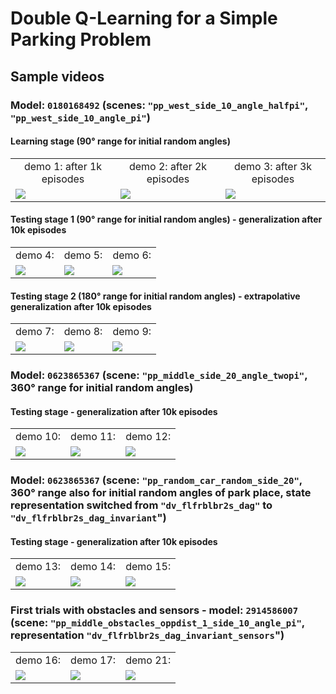 # Double Q-Learning for a Simple Parking Problem

## Sample videos

### Model: `0180168492` (scenes: `"pp_west_side_10_angle_halfpi"`, `"pp_west_side_10_angle_pi"`)

#### Learning stage (90° range for initial random angles)
<table>
   <tr>
      <td align="center">demo 1: after 1k episodes</td>
      <td align="center">demo 2: after 2k episodes</td>
      <td align="center">demo 3: after 3k episodes</td>      
   </tr>   
   <tr>
      <td><a href="https://github.com/pklesk/qlparking/assets/23095311/43b48ed5-8dad-4a2c-9a86-8305b44a58a9"><img src="https://github.com/pklesk/qlparking/assets/23095311/57151d88-75a7-4ce1-b791-5e54407460a4"/></a></td>
      <td><a href="https://github.com/pklesk/qlparking/assets/23095311/020d03a7-3e2e-4b01-8e11-cfe4739825d2"><img src="https://github.com/pklesk/qlparking/assets/23095311/201b1d5b-30c6-4eb6-86f3-ad018d29c711"/></a></td>
      <td><a href="https://github.com/pklesk/qlparking/assets/23095311/234c7443-8766-47ad-bd5f-9095d34dacaf"><img src="https://github.com/pklesk/qlparking/assets/23095311/b4e0d333-065a-48da-a551-248cebb828c7"/></a></td>
    </tr>
</table>

#### Testing stage 1 (90° range for initial random angles) - generalization after 10k episodes
<table>
   <tr>
      <td align="center">demo 4:</td>
      <td align="center">demo 5:</td>
      <td align="center">demo 6:</td>
   </tr>   
   <tr>
      <td><a href="https://github.com/pklesk/qlparking/assets/23095311/7a4fb0bc-4368-4689-8135-3276233b352e"><img src="https://github.com/pklesk/qlparking/assets/23095311/eb56e614-f99a-4ad1-b8ec-76f270f2e02c"/></a></td>
      <td><a href="https://github.com/pklesk/qlparking/assets/23095311/0ec3bf22-6dd0-42fb-b030-ee717318340a"><img src="https://github.com/pklesk/qlparking/assets/23095311/abaff328-c343-492c-8e0a-3d9b59b7ffde"/></a></td>
      <td><a href="https://github.com/pklesk/qlparking/assets/23095311/cc0e47d6-775c-4f14-aec1-ff5a50280700"><img src="https://github.com/pklesk/qlparking/assets/23095311/f12eb69a-1bca-45c6-90bf-24f62cb6b20a"/></a></td>
    </tr>    
</table>

#### Testing stage 2 (180° range for initial random angles) - extrapolative generalization after 10k episodes
<table>
   <tr>
      <td align="center">demo 7:</td>
      <td align="center">demo 8:</td>
      <td align="center">demo 9:</td>
   </tr>   
   <tr>
      <td><a href="https://github.com/pklesk/qlparking/assets/23095311/44c9f0b5-4a65-4449-b422-f84e39536865"><img src="https://github.com/pklesk/qlparking/assets/23095311/b5a045c1-31b2-4d1c-a78c-e3cfc54fe098"/></a></td>
      <td><a href="https://github.com/pklesk/qlparking/assets/23095311/fbd8124a-9bd0-4b9b-9450-aef40d7c1384"><img src="https://github.com/pklesk/qlparking/assets/23095311/072ba063-f97c-4bc6-b06b-3feb8d2d9e35"/></a></td>
      <td><a href="https://github.com/pklesk/qlparking/assets/23095311/200067c3-4dae-402e-b0ef-66d259979668"><img src="https://github.com/pklesk/qlparking/assets/23095311/bcb72343-55da-43be-9630-425546461d76"/></a></td>
    </tr>
</table>   

### Model: `0623865367` (scene: `"pp_middle_side_20_angle_twopi"`, 360° range for initial random angles)

#### Testing stage - generalization after 10k episodes

<table>
   <tr>
      <td align="center">demo 10:</td>
      <td align="center">demo 11:</td>
      <td align="center">demo 12:</td>
   </tr>   
   <tr>
      <td><a href="https://github.com/pklesk/qlparking/assets/23095311/dafbeaa7-0993-4ade-a761-d8452a615987"><img src="https://github.com/pklesk/qlparking/assets/23095311/e03feb58-8436-431e-9f34-24a861a49111"/></a></td>
      <td><a href="https://github.com/pklesk/qlparking/assets/23095311/fe9171a2-3ea3-4dc3-9714-a83c5aa7c5ce"><img src="https://github.com/pklesk/qlparking/assets/23095311/d2241d03-9de5-4c9a-9438-07d75c49e79e"/></a></td>
      <td><a href="https://github.com/pklesk/qlparking/assets/23095311/c48748e4-fee8-4452-a938-619e44d3de28"><img src="https://github.com/pklesk/qlparking/assets/23095311/b2150e4a-c2b0-4250-98bd-e63fe244ef99"/></a></td>
    </tr>    
</table>

### Model: `0623865367` (scene: `"pp_random_car_random_side_20"`, 360° range also for initial random angles of park place, state representation switched from `"dv_flfrblbr2s_dag"` to `"dv_flfrblbr2s_dag_invariant`")

#### Testing stage - generalization after 10k episodes

<table>
   <tr>
      <td align="center">demo 13:</td>
      <td align="center">demo 14:</td>
      <td align="center">demo 15:</td>
   </tr>   
   <tr>
      <td><a href="https://github.com/pklesk/qlparking/assets/23095311/f7ee3714-729d-492a-b14c-7ee585e6c17f"><img src="https://github.com/pklesk/qlparking/assets/23095311/a27fe369-e30f-4ed6-a74c-8e12efaedea3"/></a></td>
      <td><a href="https://github.com/pklesk/qlparking/assets/23095311/2d4ae11e-4ea7-44a9-b7dc-c6faa89336eb"><img src="https://github.com/pklesk/qlparking/assets/23095311/54065428-ada1-455d-a092-c904fb0955b9"/></a></td>
      <td><a href="https://github.com/pklesk/qlparking/assets/23095311/8f92564c-db8e-4791-a0ea-ed272c7f0019"><img src="https://github.com/pklesk/qlparking/assets/23095311/ac0d3e1d-2e86-4770-b793-ce7623ad9642"/></a></td>
    </tr>    
</table>

### First trials with obstacles and sensors - model: `2914586007` (scene: `"pp_middle_obstacles_oppdist_1_side_10_angle_pi"`, representation `"dv_flfrblbr2s_dag_invariant_sensors`")

<table>
   <tr>
      <td align="center">demo 16:</td>
      <td align="center">demo 17:</td>
      <td align="center">demo 21:</td>
   </tr>   
   <tr>
      <td><a href="https://github.com/pklesk/qlparking/assets/23095311/0016bc8d-9378-4c8e-a85a-3b4674a8ea5e"><img src="https://github.com/pklesk/qlparking/assets/23095311/3cdb4250-e63a-48d0-9f0e-41961974359b"/></a></td>
      <td><a href="https://github.com/pklesk/qlparking/assets/23095311/f8293df4-061e-47f3-b54a-2483f59e10a6"><img src="https://github.com/pklesk/qlparking/assets/23095311/089cafa1-dfe4-4bab-a55c-b531f523cf7e"/></a></td>
      <td><a href="https://github.com/pklesk/qlparking/assets/23095311/39ac961e-5acb-4885-8903-1d764abceeca"><img src="https://github.com/pklesk/qlparking/assets/23095311/3d147961-91a2-4d1a-a4d5-e5ffae07e62f"/></a></td>
    </tr>    
</table>
